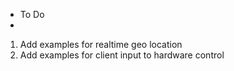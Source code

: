 * To Do
* 
1. Add examples for realtime geo location
2. Add examples for client input to hardware control
